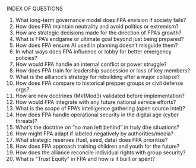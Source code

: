 INDEX OF QUESTIONS  
1. What long-term governance model does FPA envision if society fails?  
2. How does FPA maintain neutrality and avoid politics or extremism?  
3. How are strategic decisions made for the direction of FPA’s growth?  
4. What is FPA’s endgame or ultimate goal beyond just being prepared?  
5. How does FPA ensure AI used in planning doesn’t misguide them?  
6. In what ways does FPA influence or lobby for better emergency policies?  
7. How would FPA handle an internal conflict or power struggle?  
8. How does FPA train for leadership succession or loss of key members?  
9. What is the alliance’s strategy for rebuilding after a major collapse?  
10. How does FPA compare to historical prepper groups or civil defense orgs?  
11. How are new doctrines (Mk1Mod3) validated before implementation?  
12. How would FPA integrate with any future national service efforts?  
13. What is the scope of FPA’s intelligence gathering (open source intel)?  
14. How does FPA handle operational security in the digital age (cyber threats)?  
15. What’s the doctrine on “no man left behind” in truly dire situations?  
16. How might FPA adapt if labeled negatively by authorities/media?  
17. What strategic reserves (fuel, seed, data) does FPA prioritize?  
18. How does FPA approach training children and youth for the future?  
19. How does the alliance reconcile individual rights with group security?  
20. What is “Trust Equity” in FPA and how is it built or spent?